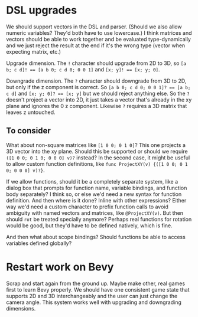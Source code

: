 # DSL upgrades

We should support vectors in the DSL and parser. (Should we also allow numeric variables? They'd both have to use lowercase.) I think matrices and vectors should be able to work together and be evaluated type-dynamically and we just reject the result at the end if it's the wrong type (vector when expecting matrix, etc.)

Upgrade dimension. The `!` character should upgrade from 2D to 3D, so `[a b; c d]! == [a b 0; c d 0; 0 0 1]` and `[x; y]! == [x; y; 0]`.

Downgrade dimension. The `?` character should downgrade from 3D to 2D, but only if the z component is correct. So `[a b 0; c d 0; 0 0 1]? == [a b; c d]` and `[x; y; 0]? == [x; y]` but we should reject anything else. So the `?` doesn't project a vector into 2D, it just takes a vector that's already in the xy plane and ignores the 0 z component. Likewise `?` requires a 3D matrix that leaves z untouched.

## To consider

What about non-square matrices like `[1 0 0; 0 1 0]`? This one projects a 3D vector into the xy plane. Should this be supported or should we require `([1 0 0; 0 1 0; 0 0 0] v)?` instead? In the second case, it might be useful to allow custom function definitions, like `func ProjectXY(v) {([1 0 0; 0 1 0; 0 0 0] v)?}`.

If we allow functions, should it be a completely separate system, like a dialog box that prompts for function name, variable bindings, and function body separately? I think so, or else we'd need a new syntax for function definition. And then where is it done? Inline with other expressions? Either way we'd need a custom character to prefix function calls to avoid ambiguity with named vectors and matrices, like `@ProjectXY(v)`. But then should `rot` be treated specially anymore? Perhaps real functions for rotation would be good, but they'd have to be defined natively, which is fine.

And then what about scope bindings? Should functions be able to access variables defined globally?

# Restart work on Bevy

Scrap and start again from the ground up. Maybe make other, real games first to learn Bevy properly. We should have one consistent game state that supports 2D and 3D interchangeably and the user can just change the camera angle. This system works well with upgrading and downgrading dimensions.
